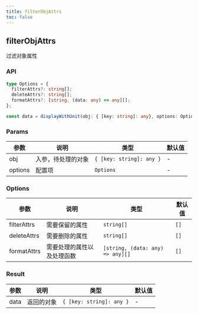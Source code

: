 ```yaml
---
title: filterObjAttrs
toc: false
---
```



## filterObjAttrs

过滤对象属性

<code src="./demo.tsx"></code>

### API

```typescript
type Options = {
  filterAttrs?: string[];
  deleteAttrs?: string[];
  formatAttrs?: [string, (data: any) => any][];
};

const data = displayWithUnit(obj: { [key: string]: any}, options: Options);
```

### Params

| 参数    | 说明               | 类型                         | 默认值 |
| ------- | ------------------ | ---------------------------- | ------ |
| obj     | 入参，待处理的对象 | `{ [key: string]: any }` | -      |
| options | 配置项             | `Options`                    | -      |

### Options

| 参数        | 说明                     | 类型                                     | 默认值 |
| ----------- | ------------------------ | ---------------------------------------- | ------ |
| filterAttrs | 需要保留的属性           | `string[]`                               | `[]`   |
| deleteAttrs | 需要删除的属性           | `string[]`                               | `[]`   |
| formatAttrs | 需要处理的属性以及处理函数 | `[string, (data: any) => any][]` | `[]`   |


### Result

| 参数 | 说明     | 类型     | 默认值 |
| ---- | -------- | -------- | ------ |
| data | 返回的对象 | `{ [key: string]: any }` | -      |
